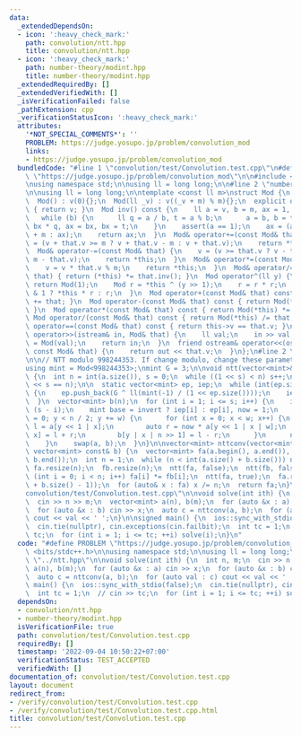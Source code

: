 ```yaml
---
data:
  _extendedDependsOn:
  - icon: ':heavy_check_mark:'
    path: convolution/ntt.hpp
    title: convolution/ntt.hpp
  - icon: ':heavy_check_mark:'
    path: number-theory/modint.hpp
    title: number-theory/modint.hpp
  _extendedRequiredBy: []
  _extendedVerifiedWith: []
  _isVerificationFailed: false
  _pathExtension: cpp
  _verificationStatusIcon: ':heavy_check_mark:'
  attributes:
    '*NOT_SPECIAL_COMMENTS*': ''
    PROBLEM: https://judge.yosupo.jp/problem/convolution_mod
    links:
    - https://judge.yosupo.jp/problem/convolution_mod
  bundledCode: "#line 1 \"convolution/test/Convolution.test.cpp\"\n#define PROBLEM\
    \ \"https://judge.yosupo.jp/problem/convolution_mod\"\n\n#include <bits/stdc++.h>\n\
    \nusing namespace std;\n\nusing ll = long long;\n\n#line 2 \"number-theory/modint.hpp\"\
    \n\nusing ll = long long;\n\ntemplate <const ll m>\nstruct Mod {\n  ll v;\n\n\
    \  Mod() : v(0){};\n  Mod(ll _v) : v((_v + m) % m){};\n  explicit operator ll()\
    \ { return v; }\n  Mod inv() const {\n    ll a = v, b = m, ax = 1, bx = 0;\n \
    \   while (b) {\n      ll q = a / b, t = a % b;\n      a = b, b = t, t = ax -\
    \ bx * q, ax = bx, bx = t;\n    }\n    assert(a == 1);\n    ax = (ax < 0 ? ax\
    \ + m : ax);\n    return ax;\n  }\n  Mod& operator+=(const Mod& that) {\n    v\
    \ = (v + that.v >= m ? v + that.v - m : v + that.v);\n    return *this;\n  }\n\
    \  Mod& operator-=(const Mod& that) {\n    v = (v >= that.v ? v - that.v : v +\
    \ m - that.v);\n    return *this;\n  }\n  Mod& operator*=(const Mod& that) {\n\
    \    v = v * that.v % m;\n    return *this;\n  }\n  Mod& operator/=(const Mod&\
    \ that) { return (*this) *= that.inv(); }\n  Mod operator^(ll y) {\n    if (!y)\
    \ return Mod(1);\n    Mod r = *this ^ (y >> 1);\n    r = r * r;\n    return y\
    \ & 1 ? *this * r : r;\n  }\n  Mod operator+(const Mod& that) const { return Mod(*this)\
    \ += that; }\n  Mod operator-(const Mod& that) const { return Mod(*this) -= that;\
    \ }\n  Mod operator*(const Mod& that) const { return Mod(*this) *= that; }\n \
    \ Mod operator/(const Mod& that) const { return Mod(*this) /= that; }\n  bool\
    \ operator==(const Mod& that) const { return this->v == that.v; }\n  friend istream&\
    \ operator>>(istream& in, Mod& that) {\n    ll val;\n    in >> val;\n    that\
    \ = Mod(val);\n    return in;\n  }\n  friend ostream& operator<<(ostream& out,\
    \ const Mod& that) {\n    return out << that.v;\n  }\n};\n#line 2 \"convolution/ntt.hpp\"\
    \n\n// NTT modulo 998244353. If change modulo, change these parameters accordingly\n\
    using mint = Mod<998244353>;\nmint G = 3;\n\nvoid ntt(vector<mint>& a, bool invert)\
    \ {\n  int n = int(a.size()), s = 0;\n  while ((1 << s) < n) s++;\n  assert(1\
    \ << s == n);\n\n  static vector<mint> ep, iep;\n  while (int(ep.size()) <= s)\
    \ {\n    ep.push_back(G ^ ll(mint(-1) / (1 << ep.size())));\n    iep.push_back(ep.back().inv());\n\
    \  }\n  vector<mint> b(n);\n  for (int i = 1; i <= s; i++) {\n    int w = 1 <<\
    \ (s - i);\n    mint base = invert ? iep[i] : ep[i], now = 1;\n    for (int y\
    \ = 0; y < n / 2; y += w) {\n      for (int x = 0; x < w; x++) {\n        auto\
    \ l = a[y << 1 | x];\n        auto r = now * a[y << 1 | x | w];\n        b[y |\
    \ x] = l + r;\n        b[y | x | n >> 1] = l - r;\n      }\n      now *= base;\n\
    \    }\n    swap(a, b);\n  }\n}\n\nvector<mint> nttconv(vector<mint> const& a,\
    \ vector<mint> const& b) {\n  vector<mint> fa(a.begin(), a.end()), fb(b.begin(),\
    \ b.end());\n  int n = 1;\n  while (n < int(a.size() + b.size())) n <<= 1;\n \
    \ fa.resize(n);\n  fb.resize(n);\n  ntt(fa, false);\n  ntt(fb, false);\n  for\
    \ (int i = 0; i < n; i++) fa[i] *= fb[i];\n  ntt(fa, true);\n  fa.resize(int(a.size()\
    \ + b.size() - 1));\n  for (auto& x : fa) x /= n;\n  return fa;\n}\n#line 10 \"\
    convolution/test/Convolution.test.cpp\"\n\nvoid solve(int ith) {\n  int n, m;\n\
    \  cin >> n >> m;\n  vector<mint> a(n), b(m);\n  for (auto &x : a) cin >> x;\n\
    \  for (auto &x : b) cin >> x;\n  auto c = nttconv(a, b);\n  for (auto val : c)\
    \ cout << val << ' ';\n}\n\nsigned main() {\n  ios::sync_with_stdio(false);\n\
    \  cin.tie(nullptr), cin.exceptions(cin.failbit);\n  int tc = 1;\n  // cin >>\
    \ tc;\n  for (int i = 1; i <= tc; ++i) solve(i);\n}\n"
  code: "#define PROBLEM \"https://judge.yosupo.jp/problem/convolution_mod\"\n\n#include\
    \ <bits/stdc++.h>\n\nusing namespace std;\n\nusing ll = long long;\n\n#include\
    \ \"../ntt.hpp\"\n\nvoid solve(int ith) {\n  int n, m;\n  cin >> n >> m;\n  vector<mint>\
    \ a(n), b(m);\n  for (auto &x : a) cin >> x;\n  for (auto &x : b) cin >> x;\n\
    \  auto c = nttconv(a, b);\n  for (auto val : c) cout << val << ' ';\n}\n\nsigned\
    \ main() {\n  ios::sync_with_stdio(false);\n  cin.tie(nullptr), cin.exceptions(cin.failbit);\n\
    \  int tc = 1;\n  // cin >> tc;\n  for (int i = 1; i <= tc; ++i) solve(i);\n}"
  dependsOn:
  - convolution/ntt.hpp
  - number-theory/modint.hpp
  isVerificationFile: true
  path: convolution/test/Convolution.test.cpp
  requiredBy: []
  timestamp: '2022-09-04 10:50:22+07:00'
  verificationStatus: TEST_ACCEPTED
  verifiedWith: []
documentation_of: convolution/test/Convolution.test.cpp
layout: document
redirect_from:
- /verify/convolution/test/Convolution.test.cpp
- /verify/convolution/test/Convolution.test.cpp.html
title: convolution/test/Convolution.test.cpp
---
```

